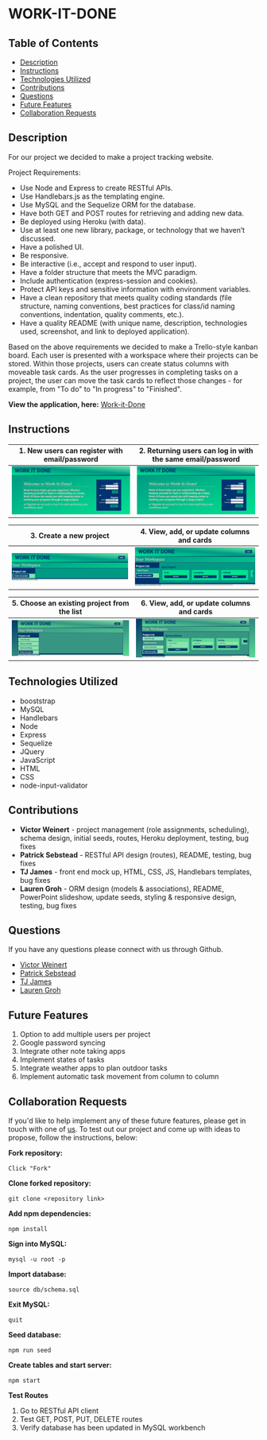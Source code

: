 # WORK-IT-DONE

## Table of Contents 
* [Description](#description)
* [Instructions](#instructions)
* [Technologies Utilized](#technologies-utilized)
* [Contributions](#contributions)
* [Questions](#questions)
* [Future Features](#future-features)
* [Collaboration Requests](#collaboration-requests)

## Description

For our project we decided to make a project tracking website. 

Project Requirements:
 * Use Node and Express to create RESTful APIs.
 * Use Handlebars.js as the templating engine.
 * Use MySQL and the Sequelize ORM for the database.
 * Have both GET and POST routes for retrieving and adding new data.
 * Be deployed using Heroku (with data).
 * Use at least one new library, package, or technology that we haven’t discussed.
 * Have a polished UI.
 * Be responsive.
 * Be interactive (i.e., accept and respond to user input).
 * Have a folder structure that meets the MVC paradigm.
 * Include authentication (express-session and cookies).
 * Protect API keys and sensitive information with environment variables.
 * Have a clean repository that meets quality coding standards (file structure, naming conventions, best practices for class/id naming   conventions, indentation, quality comments, etc.).
 * Have a quality README (with unique name, description, technologies used, screenshot, and link to deployed application).


Based on the above requirements we decided to make a Trello-style kanban board. Each user is presented with a workspace where their projects can be stored. Within those projects, users can create status columns with moveable task cards. As the user progresses in completing tasks on a project, the user can move the task cards to reflect those changes - for example, from "To do" to "In progress" to "Finished".

**View the application, here:** [Work-it-Done](https://warm-eyrie-07140.herokuapp.com/ "Work-it-Done")

## Instructions 

| 1. New users can register with email/password | 2. Returning users can log in with the same email/password |
| --- | --- |
| ![Work-It-Done register](./assets/images/register.png "register") | ![Work-It-Done login](./assets/images/login.png "login") |

| 3. Create a new project | 4. View, add, or update columns and cards |
| --- | --- |
| ![Work-It-Done create-new-project](./assets/images/create-new-project.png "create-new-project") | ![Work-It-Done update-project](./assets/images/update-project.png "update-project") |

|5. Choose an existing project from the list | 6. View, add, or update columns and cards |
| ------------------------ | ------------------------ |
| ![Work-It-Done workspace](./assets/images/workspace.png "workspace") | ![Work-It-Done existing-project](./assets/images/existing-project.png "existing-project") |

## Technologies Utilized
 
 * booststrap
 * MySQL
 * Handlebars
 * Node
 * Express
 * Sequelize
 * JQuery
 * JavaScript
 * HTML
 * CSS
 * node-input-validator

## Contributions

* **Victor Weinert** - project management (role assignments, scheduling), schema design, initial seeds, routes, Heroku deployment, testing, bug fixes
* **Patrick Sebstead** - RESTful API design (routes), README, testing, bug fixes
* **TJ James** - front end mock up, HTML, CSS, JS, Handlebars templates, bug fixes
* **Lauren Groh** - ORM design (models & associations), README, PowerPoint slideshow, update seeds, styling & responsive design, testing, bug fixes

## Questions

If you have any questions please connect with us through Github. 

* [Victor Weinert](https://github.com/vw0389)
* [Patrick Sebstead](https://github.com/RaiderNationBuilder)
* [TJ James](https://github.com/jamestw13)
* [Lauren Groh](https://github.com/GrohTech)

## Future Features
1. Option to add multiple users per project
2. Google password syncing
3. Integrate other note taking apps
4. Implement states of tasks
5. Integrate weather apps to plan outdoor tasks
6. Implement automatic task movement from column to column

## Collaboration Requests

If you'd like to help implement any of these future features, please get in touch with one of [us](#contributions). 
To test out our project and come up with ideas to propose, follow the instructions, below:  

**Fork repository:**  
```
Click "Fork"
```

**Clone forked repository:**
```
git clone <repository link>
```

**Add npm dependencies:**
```
npm install
```
**Sign into MySQL:**
```
mysql -u root -p
```
**Import database:**
```
source db/schema.sql
```
**Exit MySQL:**
```
quit
```
**Seed database:**
```
npm run seed
```
**Create tables and start server:**
```
npm start
```
**Test Routes**
1. Go to RESTful API client
2. Test GET, POST, PUT, DELETE routes
3. Verify database has been updated in MySQL workbench